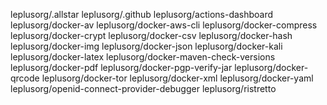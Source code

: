 leplusorg/.allstar
leplusorg/.github
leplusorg/actions-dashboard
leplusorg/docker-av
leplusorg/docker-aws-cli
leplusorg/docker-compress
leplusorg/docker-crypt
leplusorg/docker-csv
leplusorg/docker-hash
leplusorg/docker-img
leplusorg/docker-json
leplusorg/docker-kali
leplusorg/docker-latex
leplusorg/docker-maven-check-versions
leplusorg/docker-pdf
leplusorg/docker-pgp-verify-jar
leplusorg/docker-qrcode
leplusorg/docker-tor
leplusorg/docker-xml
leplusorg/docker-yaml
leplusorg/openid-connect-provider-debugger
leplusorg/ristretto

